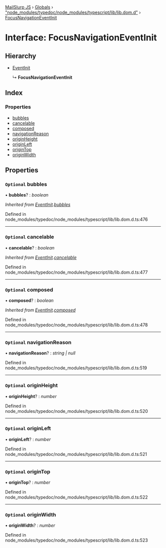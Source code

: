 [MailSlurp JS](../README.md) › [Globals](../globals.md) › ["node_modules/typedoc/node_modules/typescript/lib/lib.dom.d"](../modules/_node_modules_typedoc_node_modules_typescript_lib_lib_dom_d_.md) › [FocusNavigationEventInit](_node_modules_typedoc_node_modules_typescript_lib_lib_dom_d_.focusnavigationeventinit.md)

# Interface: FocusNavigationEventInit

## Hierarchy

* [EventInit](_node_modules_typedoc_node_modules_typescript_lib_lib_dom_d_.eventinit.md)

  ↳ **FocusNavigationEventInit**

## Index

### Properties

* [bubbles](_node_modules_typedoc_node_modules_typescript_lib_lib_dom_d_.focusnavigationeventinit.md#optional-bubbles)
* [cancelable](_node_modules_typedoc_node_modules_typescript_lib_lib_dom_d_.focusnavigationeventinit.md#optional-cancelable)
* [composed](_node_modules_typedoc_node_modules_typescript_lib_lib_dom_d_.focusnavigationeventinit.md#optional-composed)
* [navigationReason](_node_modules_typedoc_node_modules_typescript_lib_lib_dom_d_.focusnavigationeventinit.md#optional-navigationreason)
* [originHeight](_node_modules_typedoc_node_modules_typescript_lib_lib_dom_d_.focusnavigationeventinit.md#optional-originheight)
* [originLeft](_node_modules_typedoc_node_modules_typescript_lib_lib_dom_d_.focusnavigationeventinit.md#optional-originleft)
* [originTop](_node_modules_typedoc_node_modules_typescript_lib_lib_dom_d_.focusnavigationeventinit.md#optional-origintop)
* [originWidth](_node_modules_typedoc_node_modules_typescript_lib_lib_dom_d_.focusnavigationeventinit.md#optional-originwidth)

## Properties

### `Optional` bubbles

• **bubbles**? : *boolean*

*Inherited from [EventInit](_node_modules_typedoc_node_modules_typescript_lib_lib_dom_d_.eventinit.md).[bubbles](_node_modules_typedoc_node_modules_typescript_lib_lib_dom_d_.eventinit.md#optional-bubbles)*

Defined in node_modules/typedoc/node_modules/typescript/lib/lib.dom.d.ts:476

___

### `Optional` cancelable

• **cancelable**? : *boolean*

*Inherited from [EventInit](_node_modules_typedoc_node_modules_typescript_lib_lib_dom_d_.eventinit.md).[cancelable](_node_modules_typedoc_node_modules_typescript_lib_lib_dom_d_.eventinit.md#optional-cancelable)*

Defined in node_modules/typedoc/node_modules/typescript/lib/lib.dom.d.ts:477

___

### `Optional` composed

• **composed**? : *boolean*

*Inherited from [EventInit](_node_modules_typedoc_node_modules_typescript_lib_lib_dom_d_.eventinit.md).[composed](_node_modules_typedoc_node_modules_typescript_lib_lib_dom_d_.eventinit.md#optional-composed)*

Defined in node_modules/typedoc/node_modules/typescript/lib/lib.dom.d.ts:478

___

### `Optional` navigationReason

• **navigationReason**? : *string | null*

Defined in node_modules/typedoc/node_modules/typescript/lib/lib.dom.d.ts:519

___

### `Optional` originHeight

• **originHeight**? : *number*

Defined in node_modules/typedoc/node_modules/typescript/lib/lib.dom.d.ts:520

___

### `Optional` originLeft

• **originLeft**? : *number*

Defined in node_modules/typedoc/node_modules/typescript/lib/lib.dom.d.ts:521

___

### `Optional` originTop

• **originTop**? : *number*

Defined in node_modules/typedoc/node_modules/typescript/lib/lib.dom.d.ts:522

___

### `Optional` originWidth

• **originWidth**? : *number*

Defined in node_modules/typedoc/node_modules/typescript/lib/lib.dom.d.ts:523
